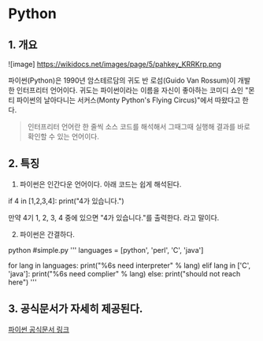 
# Python


## 1. 개요

![image] https://wikidocs.net/images/page/5/pahkey_KRRKrp.png


파이썬(Python)은 1990년 암스테르담의 귀도 반 로섬(Guido Van Rossum)이 개발한 인터프리터 언어이다. 귀도는 파이썬이라는 이름을 자신이 좋아하는 코미디 쇼인 "몬티 파이썬의 날아다니는 서커스(Monty Python's Flying Circus)"에서 따왔다고 한다.

> 인터프리터 언어란 한 줄씩 소스 코드를 해석해서 그때그때 실행해 결과를 바로 확인할 수 있는 언어이다.



## 2. 특징

1. 파이썬은 인간다운 언어이다. 아래 코드는 쉽게 해석된다.

if 4 in [1,2,3,4]: print("4가 있습니다.")

만약 4기 1, 2, 3, 4 중에 있으면 "4가 있습니다."를 출력한다. 라고 말이다.

2. 파이썬은 간결하다.

python
#simple.py
'''
languages = [python', 'perl', 'C', 'java']

for lang in languages:
    print("%6s need interpreter" % lang)
elif lang in ['C', 'java']:
    print("%6s need complier" % lang)
else:
    print("should not reach here")
'''


## 3. 공식문서가 자세히 제공된다.

[파이썬 공식문서 링크](https://docs.python.org/3/)
